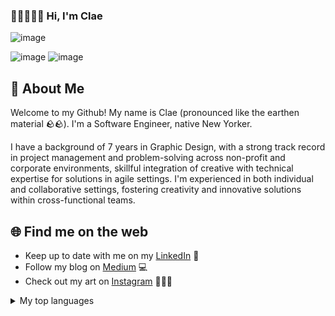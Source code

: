 ### 👋🏻🧑🏻‍💻 Hi, I'm Clae 
![image](https://img.shields.io/badge/LinkedIn-0077B5?style=for-the-badge&logo=linkedin&logoColor=white)
 
 ![image](https://github.com/clayruh/clayruh/assets/56447997/5d2a693d-eb5f-4e18-829b-fc81f46c8c6e) ![image](https://github.com/clayruh/clayruh/assets/56447997/32a4c9a6-5c51-460d-bfa9-f0c29168005e)

## 🚀 About Me
Welcome to my Github! My name is Clae (pronounced like the earthen material 🪨🪨). I'm a Software Engineer, native New Yorker.

I have a background of 7 years in Graphic Design, with a strong track record in project management and problem-solving across non-profit and corporate environments, skillful integration of creative with technical expertise for solutions in agile settings. I'm experienced in both individual and collaborative settings, fostering creativity and innovative solutions within cross-functional teams.

## 🌐 Find me on the web
* Keep up to date with me on my [LinkedIn](https://www.linkedin.com/in/clae-lu/) 🤝
* Follow my blog on [Medium](https://medium.com/@kurararu) 💻
* Check out my art on [Instagram](https://instagram.com/clae.creates) 🧑🏻‍🎨

<details>
<summary>My top languages</summary>
  
| Rank | Languages |
|-----:|-----------|
|     1| Python    |
|     2| JavaScript|
|     3| SQL       |

</details>

<!--
**clayruh/clayruh** is a ✨ _special_ ✨ repository because its `README.md` (this file) appears on your GitHub profile.

Here are some ideas to get you started:

- 🔭 I’m currently working on ...
- 🌱 I’m currently learning ...
- 👯 I’m looking to collaborate on ...
- 🤔 I’m looking for help with ...
- 💬 Ask me about ...
- 📫 How to reach me: ...
- 😄 Pronouns: ...
- ⚡ Fun fact: ...
-->
